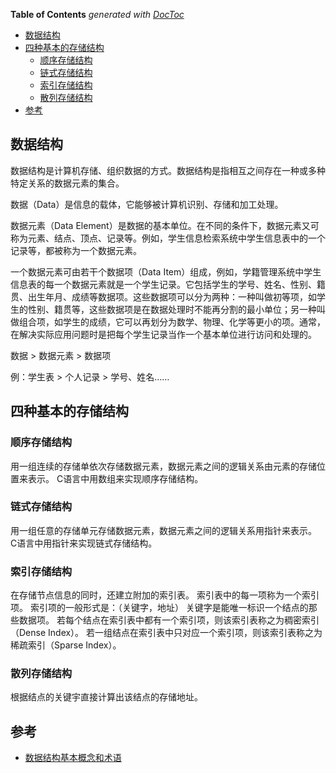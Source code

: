 <!-- START doctoc generated TOC please keep comment here to allow auto update -->
<!-- DON'T EDIT THIS SECTION, INSTEAD RE-RUN doctoc TO UPDATE -->
**Table of Contents**  *generated with [DocToc](https://github.com/thlorenz/doctoc)*

- [数据结构](#%E6%95%B0%E6%8D%AE%E7%BB%93%E6%9E%84)
- [四种基本的存储结构](#%E5%9B%9B%E7%A7%8D%E5%9F%BA%E6%9C%AC%E7%9A%84%E5%AD%98%E5%82%A8%E7%BB%93%E6%9E%84)
  - [顺序存储结构](#%E9%A1%BA%E5%BA%8F%E5%AD%98%E5%82%A8%E7%BB%93%E6%9E%84)
  - [链式存储结构](#%E9%93%BE%E5%BC%8F%E5%AD%98%E5%82%A8%E7%BB%93%E6%9E%84)
  - [索引存储结构](#%E7%B4%A2%E5%BC%95%E5%AD%98%E5%82%A8%E7%BB%93%E6%9E%84)
  - [散列存储结构](#%E6%95%A3%E5%88%97%E5%AD%98%E5%82%A8%E7%BB%93%E6%9E%84)
- [参考](#%E5%8F%82%E8%80%83)

<!-- END doctoc generated TOC please keep comment here to allow auto update -->



## 数据结构

数据结构是计算机存储、组织数据的方式。数据结构是指相互之间存在一种或多种特定关系的数据元素的集合。


数据（Data）是信息的载体，它能够被计算机识别、存储和加工处理。

数据元素（Data Element）是数据的基本单位。在不同的条件下，数据元素又可称为元素、结点、顶点、记录等。例如，学生信息检索系统中学生信息表中的一个记录等，都被称为一个数据元素。

一个数据元素可由若干个数据项（Data Item）组成，例如，学籍管理系统中学生信息表的每一个数据元素就是一个学生记录。它包括学生的学号、姓名、性别、籍贯、出生年月、成绩等数据项。这些数据项可以分为两种：一种叫做初等项，如学生的性别、籍贯等，这些数据项是在数据处理时不能再分割的最小单位；另一种叫做组合项，如学生的成绩，它可以再划分为数学、物理、化学等更小的项。通常，在解决实际应用问题时是把每个学生记录当作一个基本单位进行访问和处理的。

数据 > 数据元素 > 数据项

例：学生表 > 个人记录 > 学号、姓名……


## 四种基本的存储结构

### 顺序存储结构
用一组连续的存储单依次存储数据元素，数据元素之间的逻辑关系由元素的存储位置来表示。
C语言中用数组来实现顺序存储结构。

### 链式存储结构
用一组任意的存储单元存储数据元素，数据元素之间的逻辑关系用指针来表示。
C语言中用指针来实现链式存储结构。

### 索引存储结构
在存储节点信息的同时，还建立附加的索引表。
索引表中的每一项称为一个索引项。
索引项的一般形式是：（关键字，地址）
关键字是能唯一标识一个结点的那些数据项。
若每个结点在索引表中都有一个索引项，则该索引表称之为稠密索引（Dense Index）。
若一组结点在索引表中只对应一个索引项，则该索引表称之为稀疏索引（Sparse Index）。

### 散列存储结构
根据结点的关键宇直接计算出该结点的存储地址。


## 参考

- [数据结构基本概念和术语](https://www.cnblogs.com/hzxll/p/16251255.html)